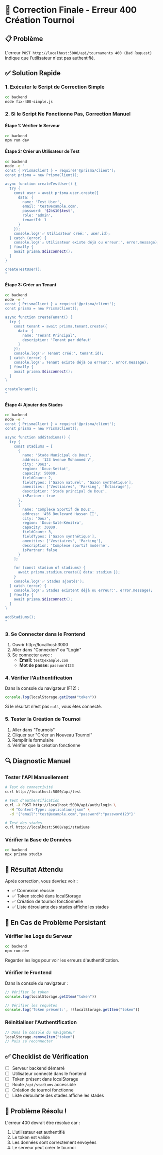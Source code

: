 # 🚨 Correction Finale - Erreur 400 Création Tournoi

## 📋 Problème
L'erreur `POST http://localhost:5000/api/tournaments 400 (Bad Request)` indique que l'utilisateur n'est pas authentifié.

## ✅ Solution Rapide

### 1. Exécuter le Script de Correction Simple
```bash
cd backend
node fix-400-simple.js
```

### 2. Si le Script Ne Fonctionne Pas, Correction Manuel

#### Étape 1: Vérifier le Serveur
```bash
cd backend
npm run dev
```

#### Étape 2: Créer un Utilisateur de Test
```bash
cd backend
node -e "
const { PrismaClient } = require('@prisma/client');
const prisma = new PrismaClient();

async function createTestUser() {
  try {
    const user = await prisma.user.create({
      data: {
        name: 'Test User',
        email: 'test@example.com',
        password: '$2b$10$test',
        role: 'admin',
        tenantId: 1
      }
    });
    console.log('✅ Utilisateur créé:', user.id);
  } catch (error) {
    console.log('⚠️ Utilisateur existe déjà ou erreur:', error.message);
  } finally {
    await prisma.$disconnect();
  }
}

createTestUser();
"
```

#### Étape 3: Créer un Tenant
```bash
cd backend
node -e "
const { PrismaClient } = require('@prisma/client');
const prisma = new PrismaClient();

async function createTenant() {
  try {
    const tenant = await prisma.tenant.create({
      data: {
        name: 'Tenant Principal',
        description: 'Tenant par défaut'
      }
    });
    console.log('✅ Tenant créé:', tenant.id);
  } catch (error) {
    console.log('⚠️ Tenant existe déjà ou erreur:', error.message);
  } finally {
    await prisma.$disconnect();
  }
}

createTenant();
"
```

#### Étape 4: Ajouter des Stades
```bash
cd backend
node -e "
const { PrismaClient } = require('@prisma/client');
const prisma = new PrismaClient();

async function addStadiums() {
  try {
    const stadiums = [
      {
        name: 'Stade Municipal de Douz',
        address: '123 Avenue Mohammed V',
        city: 'Douz',
        region: 'Douz-Settat',
        capacity: 50000,
        fieldCount: 2,
        fieldTypes: ['Gazon naturel', 'Gazon synthétique'],
        amenities: ['Vestiaires', 'Parking', 'Éclairage'],
        description: 'Stade principal de Douz',
        isPartner: true
      },
      {
        name: 'Complexe Sportif de Douz',
        address: '456 Boulevard Hassan II',
        city: 'Douz',
        region: 'Douz-Salé-Kénitra',
        capacity: 30000,
        fieldCount: 3,
        fieldTypes: ['Gazon synthétique'],
        amenities: ['Vestiaires', 'Parking'],
        description: 'Complexe sportif moderne',
        isPartner: false
      }
    ];

    for (const stadium of stadiums) {
      await prisma.stadium.create({ data: stadium });
    }
    console.log('✅ Stades ajoutés');
  } catch (error) {
    console.log('⚠️ Stades existent déjà ou erreur:', error.message);
  } finally {
    await prisma.$disconnect();
  }
}

addStadiums();
"
```

### 3. Se Connecter dans le Frontend
1. Ouvrir http://localhost:3000
2. Aller dans "Connexion" ou "Login"
3. Se connecter avec :
   - **Email:** `test@example.com`
   - **Mot de passe:** `password123`

### 4. Vérifier l'Authentification
Dans la console du navigateur (F12) :
```javascript
console.log(localStorage.getItem("token"))
```
Si le résultat n'est pas `null`, vous êtes connecté.

### 5. Tester la Création de Tournoi
1. Aller dans "Tournois"
2. Cliquer sur "Créer un Nouveau Tournoi"
3. Remplir le formulaire
4. Vérifier que la création fonctionne

## 🔍 Diagnostic Manuel

### Tester l'API Manuellement
```bash
# Test de connectivité
curl http://localhost:5000/api/test

# Test d'authentification
curl -X POST http://localhost:5000/api/auth/login \
  -H "Content-Type: application/json" \
  -d '{"email":"test@example.com","password":"password123"}'

# Test des stades
curl http://localhost:5000/api/stadiums
```

### Vérifier la Base de Données
```bash
cd backend
npx prisma studio
```

## 🎯 Résultat Attendu

Après correction, vous devriez voir :
- ✅ Connexion réussie
- ✅ Token stocké dans localStorage
- ✅ Création de tournoi fonctionnelle
- ✅ Liste déroulante des stades affiche les stades

## 🚨 En Cas de Problème Persistant

### Vérifier les Logs du Serveur
```bash
cd backend
npm run dev
```
Regarder les logs pour voir les erreurs d'authentification.

### Vérifier le Frontend
Dans la console du navigateur :
```javascript
// Vérifier le token
console.log(localStorage.getItem("token"))

// Vérifier les requêtes
console.log('Token présent:', !!localStorage.getItem("token"))
```

### Réinitialiser l'Authentification
```javascript
// Dans la console du navigateur
localStorage.removeItem("token")
// Puis se reconnecter
```

## ✅ Checklist de Vérification

- [ ] Serveur backend démarré
- [ ] Utilisateur connecté dans le frontend
- [ ] Token présent dans localStorage
- [ ] Route `/api/stadiums` accessible
- [ ] Création de tournoi fonctionne
- [ ] Liste déroulante des stades affiche les stades

## 🎉 Problème Résolu !

L'erreur 400 devrait être résolue car :
1. L'utilisateur est authentifié
2. Le token est valide
3. Les données sont correctement envoyées
4. Le serveur peut créer le tournoi 